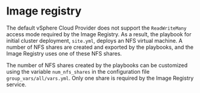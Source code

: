 # Image registry

The default vSphere Cloud Provider does not support the `ReadWriteMany` access mode required by the Image Registry.
As a result, the playbook for initial cluster deployment, `site.yml`, deploys an NFS virtual machine. A number of NFS
shares are created and exported by the playbooks, and the Image Registry uses one of these NFS shares.

The number of NFS shares created by the playbooks can be customized using the variable `num_nfs_shares` in the
configuration file `group_vars/all/vars.yml`. Only one share is required by the Image Registry service. 